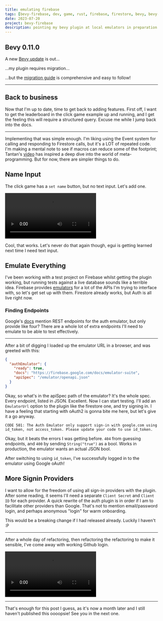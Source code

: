```yaml
---
title: emulating firebase
tags: [bevy-firebase, dev, game, rust, firebase, firestore, bevy, bevy-firebase-auth, bevy-firebase-firestore]
date: 2023-07-20
project: bevy-firebase
description: pointing my bevy plugin at local emulators in preparation for tests
---
```


## Bevy 0.11.0

A new [Bevy update](https://bevyengine.org/news/bevy-0-11/) is out...

...my plugin requires migration...

...but the [migration guide](https://bevyengine.org/learn/migration-guides/0.10-0.11/) is comprehensive and easy to follow!

---

## Back to business

Now that I'm up to date, time to get back to adding features. First off, I want to get the leaderboard in the click game example up and running, and I get the feeling this will require a structured query. Excuse me while I jump back into the docs.

---

Implementing that was simple enough. I'm liking using the Event system for calling and responding to Firestore calls, but it's a LOT of repeated code. I'm making a mental note to see if macros can reduce some of the footprint; Tantan's [video](https://www.youtube.com/watch?v=ModFC1bhobA) has inspired a deep dive into the world of meta-programming. But for now, there are simpler things to do.

## Name Input

The click game has a `set name` button, but no text input. Let's add one.

<video controls>
<source src="/blog/img/bevy-firebase/text_input.webm" type="video/webm">
</video>

Cool, that works. Let's never do that again though, egui is getting learned next time I need text input.

## Emulate Everything

I've been working with a test project on Firebase whilst getting the plugin working, but running tests against a live database sounds like a terrible idea. Firebase provides [emulators](https://firebase.google.com/docs/emulator-suite) for a lot of the APIs I'm trying to interface with, so let's get set up with them. Firestore already works, but Auth is all live right now.

### Finding Endpoints

Google's [docs](https://firebase.google.com/docs/reference/rest/auth#section-auth-emulator) mention REST endpoints for the auth emulator, but only provide like four? There are a whole lot of extra endpoints I'll need to emulate to be able to test effectively.

---

After a bit of digging I loaded up the emulator URL in a browser, and was greeted with this:

```json
{
  "authEmulator": {
    "ready": true,
    "docs": "https://firebase.google.com/docs/emulator-suite",
    "apiSpec": "/emulator/openapi.json"
  }
}
```

Okay, so what's in the apiSpec path of the emulator? It's the whole spec. Every endpoint, listed in JSON. Excellent. Now I can start testing. I'll add an `EmulatorUrl` option to the plugin like the firestore one, and try signing in. I have a feeling that starting with oAuth2 is gonna bite me here, but let's give it a go anyway.

`CODE 501: The Auth Emulator only support sign-in with google.com using id_token, not access_token. Please update your code to use id_token.`

Okay, but it beats the errors I was getting before. `404` from guessing endpoints, and `400` by sending `String("true")` as a bool. Works in production, the emulator wants an actual JSON bool.

After switching to using `id_token`, I've successfully logged in to the emulator using Google oAuth!

## More Signin Providers

I want to allow for the freedom of using all sign-in providers with the plugin. After some reading, it seems I'll need a separate `Client Secret` and `Client ID` for each provider. A quick rewrite of the auth plugin is in order if I am to facilitate other providers than Google. That's not to mention email/password login, and perhaps anonymous "login" for warm onboarding.

This would be a breaking change if I had released already. Luckily I haven't :P

---

After a whole day of refactoring, then refactoring the refactoring to make it sensible, I've come away with working Github login.

<video controls>
<source src="/blog/img/bevy-firebase/github-login.mp4" type="video/mp4">
</video>

---

That's enough for this post I guess, as it's now a month later and I still haven't published this oooopsie! See you in the next one.

